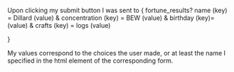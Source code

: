 Upon clicking my submit button I was sent to
{
        fortune_results?
        name (key) = Dillard (value)
        &
        concentration (key) = BEW (value)
        &
        birthday (key)= (value)
        &
        crafts (key) = logs (value)

}

My values correspond to the choices the user made, or at least the name I specified in the html element of the corresponding form.
